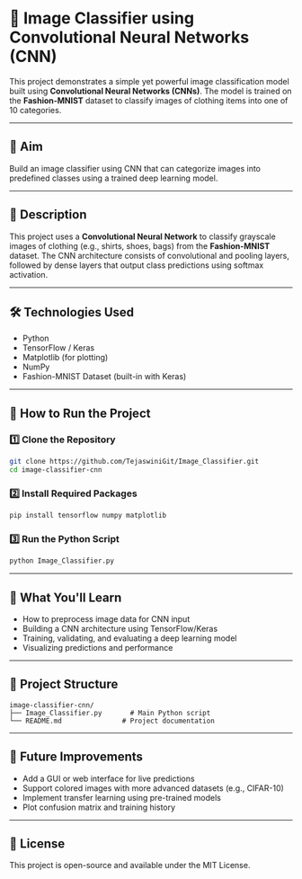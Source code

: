 # 🧠 Image Classifier using Convolutional Neural Networks (CNN)

This project demonstrates a simple yet powerful image classification model built using **Convolutional Neural Networks (CNNs)**. The model is trained on the **Fashion-MNIST** dataset to classify images of clothing items into one of 10 categories.

---

## 🎯 Aim

Build an image classifier using CNN that can categorize images into predefined classes using a trained deep learning model.

---

## 📄 Description

This project uses a **Convolutional Neural Network** to classify grayscale images of clothing (e.g., shirts, shoes, bags) from the **Fashion-MNIST** dataset. The CNN architecture consists of convolutional and pooling layers, followed by dense layers that output class predictions using softmax activation.

---

## 🛠️ Technologies Used

- Python
- TensorFlow / Keras
- Matplotlib (for plotting)
- NumPy
- Fashion-MNIST Dataset (built-in with Keras)

---

## 🚀 How to Run the Project

### 1️⃣ Clone the Repository
```bash
git clone https://github.com/TejaswiniGit/Image_Classifier.git
cd image-classifier-cnn
```

### 2️⃣ Install Required Packages
```bash
pip install tensorflow numpy matplotlib
```

### 3️⃣ Run the Python Script
```bash
python Image_Classifier.py
```
---

## 🧠 What You'll Learn

- How to preprocess image data for CNN input
- Building a CNN architecture using TensorFlow/Keras
- Training, validating, and evaluating a deep learning model
- Visualizing predictions and performance

---

## 📂 Project Structure

```
image-classifier-cnn/
├── Image_Classifier.py       # Main Python script
└── README.md               # Project documentation

```

---

## 🔮 Future Improvements

- Add a GUI or web interface for live predictions
- Support colored images with more advanced datasets (e.g., CIFAR-10)
- Implement transfer learning using pre-trained models
- Plot confusion matrix and training history

---

## 📜 License

This project is open-source and available under the MIT License.


